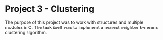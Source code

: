 # Project 3 - Clustering

The purpose of this project was to work with structures and multiple modules in C.
The task itself was to implement a nearest neighbor k-means clustering algorithm.
